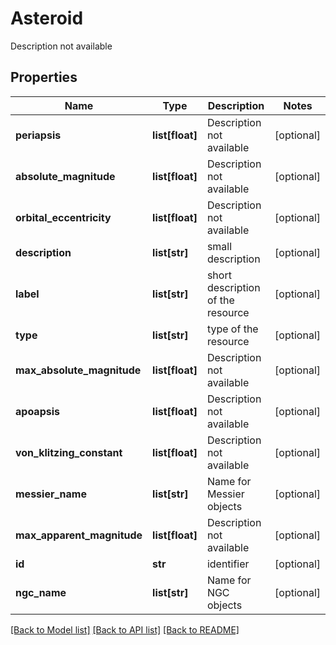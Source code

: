 # Asteroid

Description not available
## Properties
Name | Type | Description | Notes
------------ | ------------- | ------------- | -------------
**periapsis** | **list[float]** | Description not available | [optional] 
**absolute_magnitude** | **list[float]** | Description not available | [optional] 
**orbital_eccentricity** | **list[float]** | Description not available | [optional] 
**description** | **list[str]** | small description | [optional] 
**label** | **list[str]** | short description of the resource | [optional] 
**type** | **list[str]** | type of the resource | [optional] 
**max_absolute_magnitude** | **list[float]** | Description not available | [optional] 
**apoapsis** | **list[float]** | Description not available | [optional] 
**von_klitzing_constant** | **list[float]** | Description not available | [optional] 
**messier_name** | **list[str]** | Name for Messier objects | [optional] 
**max_apparent_magnitude** | **list[float]** | Description not available | [optional] 
**id** | **str** | identifier | [optional] 
**ngc_name** | **list[str]** | Name for NGC objects | [optional] 

[[Back to Model list]](../README.md#documentation-for-models) [[Back to API list]](../README.md#documentation-for-api-endpoints) [[Back to README]](../README.md)


